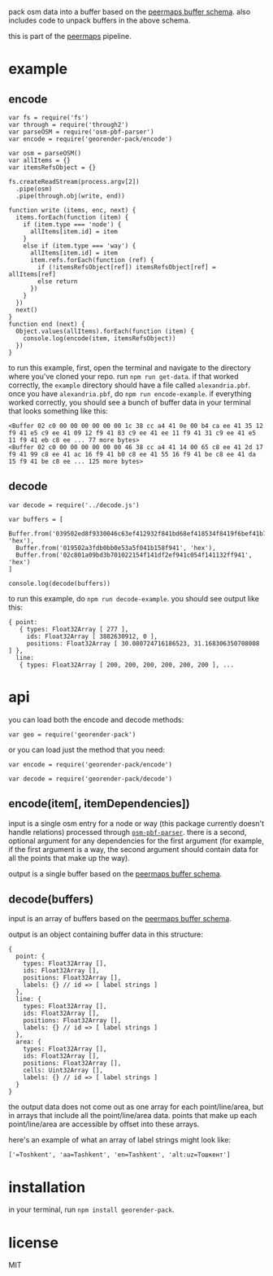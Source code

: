 pack osm data into a buffer based on the [peermaps buffer
schema](https://github.com/peermaps/docs/blob/master/bufferschema.md). also includes
code to unpack buffers in the above schema.

this is part of the [peermaps](https://github.com/peermaps/) pipeline.

# example

## encode

```
var fs = require('fs')
var through = require('through2')
var parseOSM = require('osm-pbf-parser')
var encode = require('georender-pack/encode')
 
var osm = parseOSM()
var allItems = {}
var itemsRefsObject = {}

fs.createReadStream(process.argv[2])
  .pipe(osm)
  .pipe(through.obj(write, end))

function write (items, enc, next) {
  items.forEach(function (item) {
    if (item.type === 'node') {
      allItems[item.id] = item
    }
    else if (item.type === 'way') {
      allItems[item.id] = item
      item.refs.forEach(function (ref) {
        if (!itemsRefsObject[ref]) itemsRefsObject[ref] = allItems[ref]
        else return
      })
    }
  })
  next()
}
function end (next) {
  Object.values(allItems).forEach(function (item) {
    console.log(encode(item, itemsRefsObject))
  })
}
```

to run this example, first, open the terminal and navigate to the directory where you've cloned your
repo. run `npm run get-data`. if that worked correctly, the `example` directory should have a file called `alexandria.pbf`. once you have `alexandria.pbf`, do `npm run encode-example`. if everything worked correctly, you should see a bunch of buffer data in your terminal that looks something like this:

```
<Buffer 02 c0 00 00 00 00 00 00 1c 38 cc a4 41 0e 00 b4 ca ee 41 35 12 f9 41 e5 c9 ee 41 09 12 f9 41 83 c9 ee 41 ee 11 f9 41 31 c9 ee 41 e5 11 f9 41 eb c8 ee ... 77 more bytes>
<Buffer 02 c0 00 00 00 00 00 00 46 38 cc a4 41 14 00 65 c8 ee 41 2d 17 f9 41 99 c8 ee 41 ac 16 f9 41 b0 c8 ee 41 55 16 f9 41 be c8 ee 41 da 15 f9 41 be c8 ee ... 125 more bytes>
```

## decode

```
var decode = require('../decode.js')
  
var buffers = [
  Buffer.from('039502ed8f9330046c63ef412932f841bd68ef418534f8419f6bef41b731f8416c63ef412932f84101010302000000000000000000', 'hex'),
  Buffer.from('019502a3fdb0bb0e53a5f041b158f941', 'hex'),
  Buffer.from('02c801a09bd3b701022154f141df2ef941c054f141132ff941', 'hex')
]

console.log(decode(buffers))
```

to run this example, do `npm run decode-example`. you should see output like
this:

```
{ point:
   { types: Float32Array [ 277 ],
     ids: Float32Array [ 3882630912, 0 ],
     positions: Float32Array [ 30.080724716186523, 31.168306350708008 ] },
  line:
   { types: Float32Array [ 200, 200, 200, 200, 200, 200 ], ...

```

# api

you can load both the encode and decode methods:

`var geo = require('georender-pack')`

or you can load just the method that you need:

`var encode = require('georender-pack/encode')`

`var decode = require('georender-pack/decode')`

## encode(item[, itemDependencies])

input is a single osm entry for a node or way (this package currently doesn't handle relations)
processed through
[`osm-pbf-parser`](https://www.npmjs.com/package/osm-pbf-parser). there is a
second, optional argument for any dependencies for the first argument (for
example, if the first argument is a way, the second argument should contain data
for all the points that make up the way).

output is a single buffer based on the [peermaps buffer
schema](https://github.com/peermaps/docs/blob/master/bufferschema.md).

## decode(buffers)

input is an array of buffers based on the [peermaps buffer
schema](https://github.com/peermaps/docs/blob/master/bufferschema.md).

output is an object containing buffer data in this structure:

```
{
  point: {
    types: Float32Array [],
    ids: Float32Array [],
    positions: Float32Array [],
    labels: {} // id => [ label strings ]
  },
  line: {
    types: Float32Array [],
    ids: Float32Array [],
    positions: Float32Array [],
    labels: {} // id => [ label strings ]
  },
  area: {
    types: Float32Array [],
    ids: Float32Array [],
    positions: Float32Array [],
    cells: Uint32Array [],
    labels: {} // id => [ label strings ]
  }
}
```

the output data does not come out as one array for each point/line/area, but in arrays that
include all the point/line/area data. points that make up each point/line/area are accessible
by offset into these arrays.

here's an example of what an array of label strings might look like:

```
['=Toshkent', 'aa=Tashkent', 'en=Tashkent', 'alt:uz=Тoшкент']
```

# installation

in your terminal, run `npm install georender-pack`.


# license

MIT
